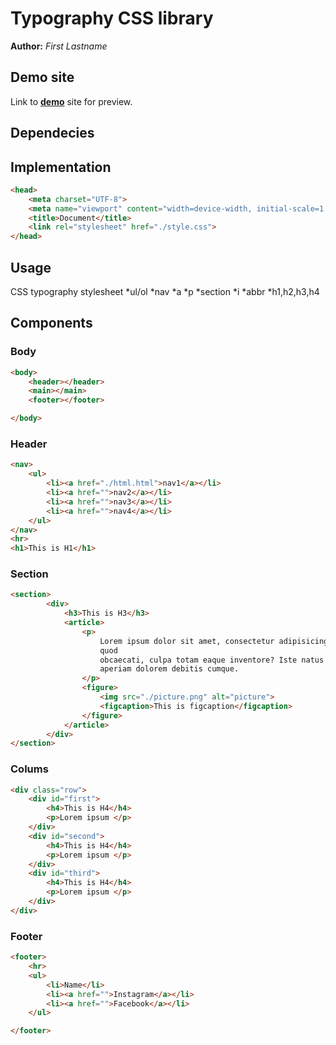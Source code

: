 # Typography CSS library
**Author:** *First Lastname*
## Demo site
Link to **[demo](http://www.github.io)** site for preview.
## Dependecies

## Implementation
```html
<head>
    <meta charset="UTF-8">
    <meta name="viewport" content="width=device-width, initial-scale=1.0">
    <title>Document</title>
    <link rel="stylesheet" href="./style.css">
</head>
```
## Usage
CSS typography stylesheet
*ul/ol
*nav
*a
*p
*section
*i
*abbr
*h1,h2,h3,h4
## Components
### Body
```html
<body>
    <header></header>
    <main></main>
    <footer></footer>

</body>
```
### Header
```html
<nav>
    <ul>
        <li><a href="./html.html">nav1</a></li>
        <li><a href="">nav2</a></li>
        <li><a href="">nav3</a></li>
        <li><a href="">nav4</a></li>
    </ul>
</nav>
<hr>
<h1>This is H1</h1>

```
### Section
```html
<section>
        <div>
            <h3>This is H3</h3>
            <article>
                <p>
                    Lorem ipsum dolor sit amet, consectetur adipisicing elit. Facere quidem consequatur doloremque
                    quod
                    obcaecati, culpa totam eaque inventore? Iste natus delectus vel porro reprehenderit commodi id
                    aperiam dolorem debitis cumque.
                </p>
                <figure>
                    <img src="./picture.png" alt="picture">
                    <figcaption>This is figcaption</figcaption>
                </figure>
            </article>
        </div>
</section>
```
### Colums
```html
<div class="row">
    <div id="first">
        <h4>This is H4</h4>
        <p>Lorem ipsum </p>
    </div>
    <div id="second">
        <h4>This is H4</h4>
        <p>Lorem ipsum </p>
    </div>
    <div id="third">
        <h4>This is H4</h4>
        <p>Lorem ipsum </p>
    </div>
</div>

```
### Footer
```html
<footer>
    <hr>
    <ul>
        <li>Name</li>
        <li><a href="">Instagram</a></li>
        <li><a href="">Facebook</a></li>
    </ul>

</footer>
```
